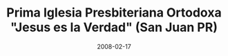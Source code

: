 ---
date: &id001 2008-02-17
end_date: null
location:
  address: Urb. Roosevelt, 194 Hector Salaman
  city: San Juan
  state: PR
minister:
- end: 2016-01-01
  name: Milton Villanueva
  start: 2008-01-01
  type: Pastor
ministers:
- Milton Villanueva
name: Prima Iglesia Presbiteriana Ortodoxa "Jesus es la Verdad"
names:
- end: null
  name: Prima Iglesia Presbiteriana Ortodoxa "Jesus es la Verdad"
  start: 2008-02-17
origination_date: *id001
raw_data: "PR\nSan Juan\nPrima Iglesia Presbiteriana Ortodoxa \u201CJesus es la Verdad\u201D\
  \ (February 17, 2008\u2013 )\nUrb. Roosevelt, 194 Hector Salaman\nPastor: Milton\
  \ Villanueva, 2008\u201316"
received_from: null
states:
- PR
status:
  active: true
  end_date: null
  reason: null
  received_from: null
  withdrawal_to: null
title: Prima Iglesia Presbiteriana Ortodoxa "Jesus es la Verdad" (San Juan PR)
year_established:
- 2008

---